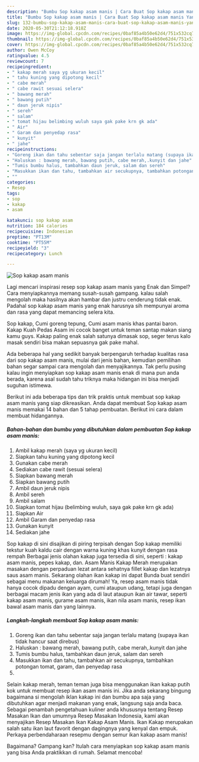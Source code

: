 ```yaml
---
description: "Bumbu Sop kakap asam manis | Cara Buat Sop kakap asam manis Yang Enak Dan Mudah"
title: "Bumbu Sop kakap asam manis | Cara Buat Sop kakap asam manis Yang Enak Dan Mudah"
slug: 132-bumbu-sop-kakap-asam-manis-cara-buat-sop-kakap-asam-manis-yang-enak-dan-mudah
date: 2020-05-30T21:12:18.918Z
image: https://img-global.cpcdn.com/recipes/0baf85a4b50e62d4/751x532cq70/sop-kakap-asam-manis-foto-resep-utama.jpg
thumbnail: https://img-global.cpcdn.com/recipes/0baf85a4b50e62d4/751x532cq70/sop-kakap-asam-manis-foto-resep-utama.jpg
cover: https://img-global.cpcdn.com/recipes/0baf85a4b50e62d4/751x532cq70/sop-kakap-asam-manis-foto-resep-utama.jpg
author: Owen McCoy
ratingvalue: 4.5
reviewcount: 7
recipeingredient:
- " kakap merah saya yg ukuran kecil"
- " tahu kuning yang dipotong kecil"
- " cabe merah"
- " cabe rawit sesuai selera"
- " bawang merah"
- " bawang putih"
- " daun jeruk nipis"
- " sereh"
- " salam"
- " tomat hijau belimbing wuluh saya gak pake krn gk ada"
- " Air"
- " Garam dan penyedap rasa"
- " kunyit"
- " jahe"
recipeinstructions:
- "Goreng ikan dan tahu sebentar saja jangan terlalu matang (supaya ikan tidak hancur saat direbus)"
- "Haluskan : bawang merah, bawang putih, cabe merah,.kunyit dan jahe"
- "Tumis bumbu halus, tambahkan daun jeruk, salam dan sereh"
- "Masukkan ikan dan tahu, tambahkan air secukupnya, tambahkan potongan tomat, garam, dan penyedap rasa"
- ""
categories:
- Resep
tags:
- sop
- kakap
- asam

katakunci: sop kakap asam 
nutrition: 184 calories
recipecuisine: Indonesian
preptime: "PT13M"
cooktime: "PT55M"
recipeyield: "3"
recipecategory: Lunch

---
```



![Sop kakap asam manis](https://img-global.cpcdn.com/recipes/0baf85a4b50e62d4/751x532cq70/sop-kakap-asam-manis-foto-resep-utama.jpg)

Lagi mencari inspirasi resep sop kakap asam manis yang Enak dan Simpel? Cara menyiapkannya memang susah-susah gampang. kalau salah mengolah maka hasilnya akan hambar dan justru cenderung tidak enak. Padahal sop kakap asam manis yang enak harusnya sih mempunyai aroma dan rasa yang dapat memancing selera kita.

Sop kakap, Cumi goreng tepung, Cumi asam manis khas pantai baron. Kakap Kuah Pedas Asam ini cocok banget untuk teman santap makan siang kamu guys. Kakap paling enak salah satunya dimasak sop, seger terus kalo masak sendiri bisa makan sepuasnya gak pake mahal.

Ada beberapa hal yang sedikit banyak berpengaruh terhadap kualitas rasa dari sop kakap asam manis, mulai dari jenis bahan, kemudian pemilihan bahan segar sampai cara mengolah dan menyajikannya. Tak perlu pusing kalau ingin menyiapkan sop kakap asam manis enak di mana pun anda berada, karena asal sudah tahu triknya maka hidangan ini bisa menjadi suguhan istimewa.


Berikut ini ada beberapa tips dan trik praktis untuk membuat sop kakap asam manis yang siap dikreasikan. Anda dapat membuat Sop kakap asam manis memakai 14 bahan dan 5 tahap pembuatan. Berikut ini cara dalam membuat hidangannya.

<!--inarticleads1-->

##### Bahan-bahan dan bumbu yang dibutuhkan dalam pembuatan Sop kakap asam manis:

1. Ambil  kakap merah (saya yg ukuran kecil)
1. Siapkan  tahu kuning yang dipotong kecil
1. Gunakan  cabe merah
1. Sediakan  cabe rawit (sesuai selera)
1. Siapkan  bawang merah
1. Siapkan  bawang putih
1. Ambil  daun jeruk nipis
1. Ambil  sereh
1. Ambil  salam
1. Siapkan  tomat hijau (belimbing wuluh, saya gak pake krn gk ada)
1. Siapkan  Air
1. Ambil  Garam dan penyedap rasa
1. Gunakan  kunyit
1. Sediakan  jahe


Sop kakap di sini disajikan di piring terpisah dengan Sop kakap memiliki tekstur kuah kaldu cair dengan warna kuning khas kunyit dengan rasa rempah Berbagai jenis olahan kakap juga tersedia di sini, seperti : kakap asam manis, pepes kakap, dan. Asam Manis Kakap Merah merupakan masakan dengan perpaduan lezat antara sehatnya fillet kakap dan lezatnya saus asam manis. Sekarang olahan ikan kakap ini dapat Bunda buat sendiri sebagai menu makanan keluarga dirumah! Ya, resep asam manis tidak hanya cocok dipadu dengan ayam, cumi ataupun udang, tetapi juga dengan berbagai macam jenis ikan yang ada di laut ataupun ikan air tawar, seperti kakap asam manis, gurame asam manis, ikan nila asam manis, resep ikan bawal asam manis dan yang lainnya. 

<!--inarticleads2-->

##### Langkah-langkah membuat Sop kakap asam manis:

1. Goreng ikan dan tahu sebentar saja jangan terlalu matang (supaya ikan tidak hancur saat direbus)
1. Haluskan : bawang merah, bawang putih, cabe merah,.kunyit dan jahe
1. Tumis bumbu halus, tambahkan daun jeruk, salam dan sereh
1. Masukkan ikan dan tahu, tambahkan air secukupnya, tambahkan potongan tomat, garam, dan penyedap rasa
1. 


Selain kakap merah, teman teman juga bisa menggunakan ikan kakap putih kok untuk membuat resep ikan asam manis ini. Jika anda sekarang bingung bagaimana si mengolah iklan kakap ini dan bumbu apa saja yang dibutuhkan agar menjadi makanan yang enak, langsung saja anda baca. Sebagai penambah pengetahuan kuliner anda khususnya tentang Resep Masakan Ikan dan umumnya Resep Masakan Indonesia, kami akan menyajikan Resep Masakan Ikan Kakap Asam Manis. Ikan Kakap merupakan salah satu ikan laut favorit dengan dagingnya yang kenyal dan empuk. Perkaya perbendaharaan resepmu dengan semur ikan kakap asam manis! 

Bagaimana? Gampang kan? Itulah cara menyiapkan sop kakap asam manis yang bisa Anda praktikkan di rumah. Selamat mencoba!

